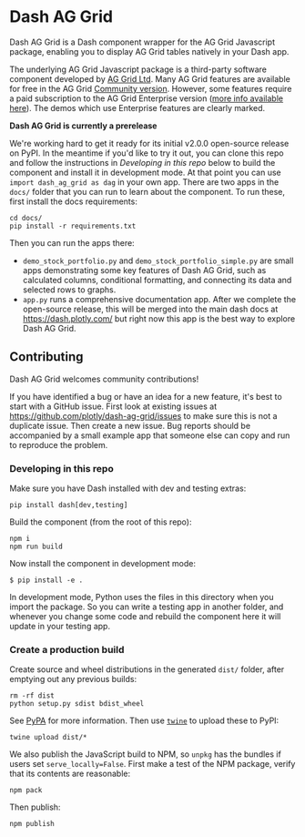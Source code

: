 # Dash AG Grid

Dash AG Grid is a Dash component wrapper for the AG Grid Javascript package, enabling you to display AG Grid tables natively in your Dash app.

The underlying AG Grid Javascript package is a third-party software component developed by [AG Grid Ltd](http://www.ag-grid.com/). Many AG Grid features are available for free in the AG Grid [Community version](https://github.com/ag-grid/ag-grid). However, some features require a paid subscription to the AG Grid Enterprise version ([more info available here](https://www.ag-grid.com/license-pricing.php)). The demos which use Enterprise features are clearly marked.

**Dash AG Grid is currently a prerelease**

We're working hard to get it ready for its initial v2.0.0 open-source release on PyPI. In the meantime if you'd like to try it out, you can clone this repo and follow the instructions in _Developing in this repo_ below to build the component and install it in development mode. At that point you can use `import dash_ag_grid as dag` in your own app. There are two apps in the `docs/` folder that you can run to learn about the component. To run these, first install the docs requirements:
```
cd docs/
pip install -r requirements.txt
```
Then you can run the apps there:
- `demo_stock_portfolio.py` and `demo_stock_portfolio_simple.py` are small apps demonstrating some key features of Dash AG Grid, such as calculated columns, conditional formatting, and connecting its data and selected rows to graphs.
- `app.py` runs a comprehensive documentation app. After we complete the open-source release, this will be merged into the main dash docs at https://dash.plotly.com/ but right now this app is the best way to explore Dash AG Grid.

## Contributing

Dash AG Grid welcomes community contributions!

If you have identified a bug or have an idea for a new feature, it's best to start with a GitHub issue. First look at existing issues at https://github.com/plotly/dash-ag-grid/issues to make sure this is not a duplicate issue. Then create a new issue. Bug reports should be accompanied by a small example app that someone else can copy and run to reproduce the problem.

### Developing in this repo

Make sure you have Dash installed with dev and testing extras:
```
pip install dash[dev,testing]
```
Build the component (from the root of this repo):
```
npm i
npm run build
```
Now install the component in development mode:
```
$ pip install -e .
```
In development mode, Python uses the files in this directory when you import the package. So you can write a testing app in another folder, and whenever you change some code and rebuild the component here it will update in your testing app.

### Create a production build

Create source and wheel distributions in the generated `dist/` folder, after emptying out any previous builds:
```
rm -rf dist
python setup.py sdist bdist_wheel
```
See [PyPA](https://packaging.python.org/guides/distributing-packages-using-setuptools/#packaging-your-project)
for more information.
Then use [`twine`](https://pypi.org/project/twine/) to upload these to PyPI:
```
twine upload dist/*
```
We also publish the JavaScript build to NPM, so `unpkg` has the bundles if users set `serve_locally=False`. First make a test of the NPM package, verify that its contents are reasonable:
```
npm pack
```
Then publish:
```
npm publish
```

